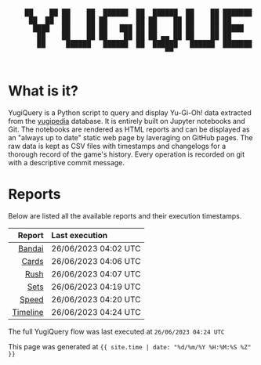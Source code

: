 <div align='center'>
    <pre>
    <br>
    ██    ██ ██    ██  ██████  ██  ██████  ██    ██ ███████ ██████  ██    ██ 
     ██  ██  ██    ██ ██       ██ ██    ██ ██    ██ ██      ██   ██  ██  ██  
      ████   ██    ██ ██   ███ ██ ██    ██ ██    ██ █████   ██████    ████   
       ██    ██    ██ ██    ██ ██ ██ ▄▄ ██ ██    ██ ██      ██   ██    ██    
       ██     ██████   ██████  ██  ██████   ██████  ███████ ██   ██    ██    
                                      ▀▀                                     
    </pre>
</div>

# What is it?

YugiQuery is a Python script to query and display Yu-Gi-Oh! data extracted from the [yugipedia](http://yugipedia.com) database. It is entirely built on Jupyter notebooks and Git. The notebooks are rendered as HTML reports and can be displayed as an "always up to date" static web page by laveraging on GitHub pages. The raw data is kept as CSV files with timestamps and changelogs for a thorough record of the game's history. Every operation is recorded on git with a descriptive commit message. 

# Reports

Below are listed all the available reports and their execution timestamps. 

|                    Report | Last execution       |
| -------------------------:|:-------------------- |
| [Bandai](Bandai.html) | 26/06/2023 04:02 UTC |
| [Cards](Cards.html) | 26/06/2023 04:06 UTC |
| [Rush](Rush.html) | 26/06/2023 04:07 UTC |
| [Sets](Sets.html) | 26/06/2023 04:19 UTC |
| [Speed](Speed.html) | 26/06/2023 04:20 UTC |
| [Timeline](Timeline.html) | 26/06/2023 04:24 UTC |


The full YugiQuery flow was last executed at `26/06/2023 04:24 UTC`

This page was generated at `{{ site.time | date: "%d/%m/%Y %H:%M:%S %Z" }}`
